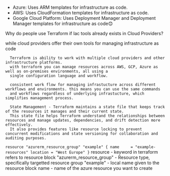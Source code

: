 - Azure: Uses ARM templates for infrastructure as code.
- AWS: Uses CloudFormation templates for infrastructure as code.
- Google Cloud Platform: Uses Deployment Manager and Deployment Manager templates for infrastructure as code😊

Why do people use Terraform if Iac tools already exists in Cloud Providers?

while cloud providers offer their own tools for managing infrastructure as code

      Terraform is ability to work with multiple cloud providers and other infrastructure platforms.
      with terraform you can manage resources across AWS, GCP, Azure as well as on-premises environments, all using a 
      single configuration language and workflow.
      
      consistent work flow for managing infrastucture across different workflows and environments. this means you can use the same commands
      and workflows regardless of underlying infrastucture, which simplifies management process.
      
      State Management - Terraform maintains a state file that keeps track of the resources it manages and their current state. 
      This state file helps Terraform understand the relationships between resources and manage updates, dependencies, and drift detection more effectively.
      It also provides features like resource locking to prevent concurrent modifications and state versioning for collaboration and auditing purposes.


`resource "azurerm_resource_group" "example" {
  name     = "example-resources"
  location = "West Europe"
}`
resource - keyword in terraform refers to resource block
"azurerm_resource_group" - Resource type, specifically targetted resource group
"example" - local name given to the resource block
name - name of the azure resource you want to create

